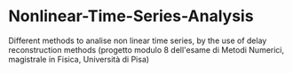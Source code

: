 # Nonlinear-Time-Series-Analysis
 Different methods to analise non linear time series, by the use of delay reconstruction methods (progetto modulo 8 dell'esame di Metodi Numerici, magistrale in Fisica, Università di Pisa)

